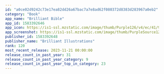 ```yaml
---
id: "a0ce02d9242c73e17ea82dd26a67bac7a7e8ad62f080372d8383d283967a0eb2"
category: "Book"
app_name: "Brilliant Bible"
app_id: 1583392646
app_icon: https://is1-ssl.mzstatic.com/image/thumb/Purple126/v4/ec/41/96/ec419694-c634-2285-3f5a-9ab6f38fd257/AppIcon-0-0-1x_U007emarketing-0-0-0-10-0-0-sRGB-0-0-0-GLES2_U002c0-512MB-85-220-0-0.png/1024x1024bb.png
app_screenshot: https://is1-ssl.mzstatic.com/image/thumb/PurpleSource126/v4/15/05/71/1505713b-783e-6b6c-0819-2336c0e0902d/b95e562d-0a9c-4bb9-aebb-70d15c0a8c4d_Apple_iPhone_11_Pro_Max_Screenshot_0.png/1242x2688bb.png
publisher_id: 1583392648
publisher_name: "Brilliant Illustrations"
rank: 120
most_recent_release: 2023-11-21 00:00:00
release_count_in_past_year: 31
release_count_in_past_year_category: 9
release_count_in_past_year_top_in_category: 23
---
```


